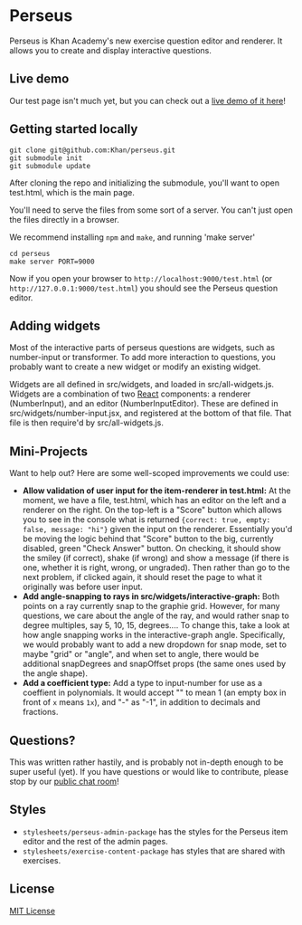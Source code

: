 # Perseus

Perseus is Khan Academy's new exercise question editor and renderer. It allows
you to create and display interactive questions.

## Live demo

Our test page isn't much yet, but you can check out a
[live demo of it here](http://khan.github.io/perseus/)!

## Getting started locally

    git clone git@github.com:Khan/perseus.git
    git submodule init
    git submodule update

After cloning the repo and initializing the submodule, you'll want to open
test.html, which is the main page.

You'll need to serve the files from some sort of a server. You can't just open
the files directly in a browser.

We recommend installing `npm` and `make`, and running 'make server'

    cd perseus
    make server PORT=9000

Now if you open your browser to `http://localhost:9000/test.html`
(or `http://127.0.0.1:9000/test.html`) you should see the Perseus
question editor.

## Adding widgets

Most of the interactive parts of perseus questions are widgets, such
as number-input or transformer. To add more interaction to questions,
you probably want to create a new widget or modify an existing widget.

Widgets are all defined in src/widgets, and loaded in src/all-widgets.js.
Widgets are a combination of two [React](http://facebook.github.io/react/)
components: a renderer (NumberInput), and an editor (NumberInputEditor).
These are defined in src/widgets/number-input.jsx, and registered at the
bottom of that file. That file is then require'd by src/all-widgets.js.

## Mini-Projects

Want to help out? Here are some well-scoped improvements we could use:
- **Allow validation of user input for the item-renderer in test.html:** At the moment, we have
  a file, test.html, which has an editor on the left and a renderer on the right.
  On the top-left is a "Score" button which allows you to see in the console what
  is returned `{correct: true, empty: false, message: "hi"}` given the input on the
  renderer. Essentially you'd be moving the logic behind that "Score" button to the
  big, currently disabled, green "Check Answer" button. On checking, it should show
  the smiley (if correct), shake (if wrong) and show a message (if there is one, 
  whether it is right, wrong, or ungraded). Then rather than go to the next problem,
  if clicked again, it should reset the page to what it originally was before user input.
- **Add angle-snapping to rays in src/widgets/interactive-graph:** Both points on a ray
  currently snap to the graphie grid. However, for many questions, we care about the angle
  of the ray, and would rather snap to degree multiples, say 5, 10, 15, degrees....
  To change this, take a look at how angle snapping works in the interactive-graph
  angle. Specifically, we would probably want to add a new dropdown for snap mode, set
  to maybe "grid" or "angle", and when set to angle, there would be additional
  snapDegrees and snapOffset props (the same ones used by the angle shape).
- **Add a coefficient type:** Add a type to input-number for use as a coeffient in
  polynomials. It would accept "" to mean 1 (an empty box in front of `x` means `1x`),
  and "-" as "-1", in addition to decimals and fractions.

## Questions?

This was written rather hastily, and is probably not in-depth enough to
be super useful (yet). If you have questions or would like to contribute,
please stop by our [public chat room](http://www.hipchat.com/gBuXeXUWH)!

## Styles

* `stylesheets/perseus-admin-package` has the styles for the Perseus item
    editor and the rest of the admin pages.
* `stylesheets/exercise-content-package` has styles that are shared with
    exercises.

## License

[MIT License](http://opensource.org/licenses/MIT)
